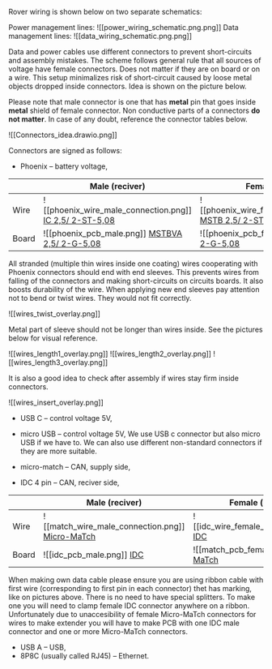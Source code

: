 
Rover wiring is shown below on two separate schematics:

Power management lines:
![[power_wiring_schematic.png.png]]
Data management lines:
![[data_wiring_schematic.png.png]]

Data and power cables use different connectors to prevent short-circuits and assembly mistakes. The scheme follows general rule that all sources of voltage have female connectors. Does not matter if they are on board or on a wire. This setup minimalizes risk of short-circuit caused by loose metal objects dropped inside connectors. Idea is shown on the picture below.

Please note that male connector is one that has **metal** pin that goes inside **metal** shield of female connector. Non conductive parts of a connectors **do not matter**. In case of any doubt, reference the connector tables below.

![[Connectors_idea.drawio.png]]

Connectors are signed as follows:   

- Phoenix – battery voltage,  

|       | Male (reciver)         | Female (source)       |
|-------|------------------------|-----------------------|
| Wire  | ![[phoenix_wire_male_connection.png]]  [IC 2,5/ 2-ST-5,08](https://www.phoenixcontact.com/en-us/products/pcb-plug-ic-25-2-st-508-1786174)    | ![[phoenix_wire_female_connection.png]]  [MSTB 2,5/ 2-ST-5,08](https://www.phoenixcontact.com/en-us/products/pcb-plug-mstb-25-2-st-508-1757019) |
| Board | ![[phoenix_pcb_male.png]]  [MSTBVA 2,5/ 2-G-5,08](https://www.phoenixcontact.com/en-us/products/pcb-header-mstbva-25-2-g-508-1755736) | ![[phoenix_pcb_female.png]]  [ICV 2,5/ 2-G-5,08](https://www.phoenixcontact.com/en-us/products/pcb-header-icv-25-2-g-508-1785942)   |

All stranded (multiple thin wires inside one coating) wires cooperating with Phoenix connectors should end with end sleeves. This prevents wires from falling of the connectors and making short-circuits on circuits boards. It also boosts durability of the wire. When applying new end sleeves pay attention not to bend or twist wires. They would not fit correctly.

![[wires_twist_overlay.png]]

Metal part of sleeve should not be longer than wires inside. See the pictures below for visual reference.

![[wires_length1_overlay.png]]
![[wires_length2_overlay.png]]
![[wires_length3_overlay.png]]

It is also a good idea to check after assembly if wires stay firm inside connectors.

![[wires_insert_overlay.png]]

- USB C – control voltage 5V,  
- micro USB – control voltage 5V,
We use USB c connector but also micro USB if we have to. We can also use different non-standard connectors if they are more suitable.

- micro-match – CAN, supply side,  
- IDC 4 pin – CAN, reciver side,  

|       | Male (reciver) | Female (source) |
|-------|----------------|-----------------|
| Wire  | ![[match_wire_male_connection.png]]  [Micro-MaTch](https://www.te.com/usa-en/product-7-215083-4.html)  | ![[idc_wire_female_connection.png]]  [IDC](https://www.amphenol-cs.com/quickie-71600104lf.html)           |
| Board | ![[idc_pcb_male.png]]  [IDC](https://www.amphenol-cs.com/quickie-75869330lf.html)          | ![[match_pcb_female.png]]  [Micro-MaTch](https://www.te.com/usa-en/product-7-215079-4.html)   |

When making own data cable please ensure you are using ribbon cable with first wire (corresponding to first pin in each connector) thet has marking, like on pictures above. There is no need to have special splitters. To make one you will need to clamp female IDC connector anywhere on a ribbon. Unfortunately due to unaccesibility of female Micro-MaTch connectors for wires to make extender you will have to make PCB with one IDC male connector and one or more Micro-MaTch connectors.

- USB A – USB, 
- 8P8C (usually called RJ45) – Ethernet.   
